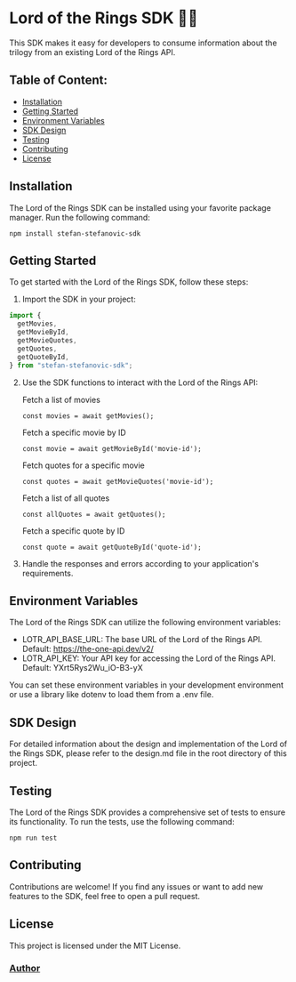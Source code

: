 # Lord of the Rings SDK 🧙‍♂️

This SDK makes it easy for developers to consume information about the trilogy from an existing Lord of the Rings API.

## Table of Content:

- [Installation](#installation)
- [Getting Started](#getting-started)
- [Environment Variables](#environment-variables)
- [SDK Design](#sdk-design)
- [Testing](#testing)
- [Contributing](#contributing)
- [License](#license)

## Installation

The Lord of the Rings SDK can be installed using your favorite package manager. Run the following command:

`npm install stefan-stefanovic-sdk`

## Getting Started

To get started with the Lord of the Rings SDK, follow these steps:

1. Import the SDK in your project:

```javascript
import {
  getMovies,
  getMovieById,
  getMovieQuotes,
  getQuotes,
  getQuoteById,
} from "stefan-stefanovic-sdk";
```

2. Use the SDK functions to interact with the Lord of the Rings API:

   Fetch a list of movies

   `const movies = await getMovies();`

   Fetch a specific movie by ID

   `const movie = await getMovieById('movie-id');`

   Fetch quotes for a specific movie

   `const quotes = await getMovieQuotes('movie-id');`

   Fetch a list of all quotes

   `const allQuotes = await getQuotes();`

   Fetch a specific quote by ID

   `const quote = await getQuoteById('quote-id');`

3. Handle the responses and errors according to your application's requirements.

## Environment Variables

The Lord of the Rings SDK can utilize the following environment variables:

- LOTR_API_BASE_URL: The base URL of the Lord of the Rings API. Default: https://the-one-api.dev/v2/
- LOTR_API_KEY: Your API key for accessing the Lord of the Rings API. Default: YXrt5Rys2Wu_iO-B3-yX

You can set these environment variables in your development environment or use a library like dotenv to load them from a .env file.

## SDK Design

For detailed information about the design and implementation of the Lord of the Rings SDK, please refer to the design.md file in the root directory of this project.

## Testing

The Lord of the Rings SDK provides a comprehensive set of tests to ensure its functionality. To run the tests, use the following command:

`npm run test`

## Contributing

Contributions are welcome! If you find any issues or want to add new features to the SDK, feel free to open a pull request.

## License

This project is licensed under the MIT License.

### [Author](https://github.com/sstefdev)
